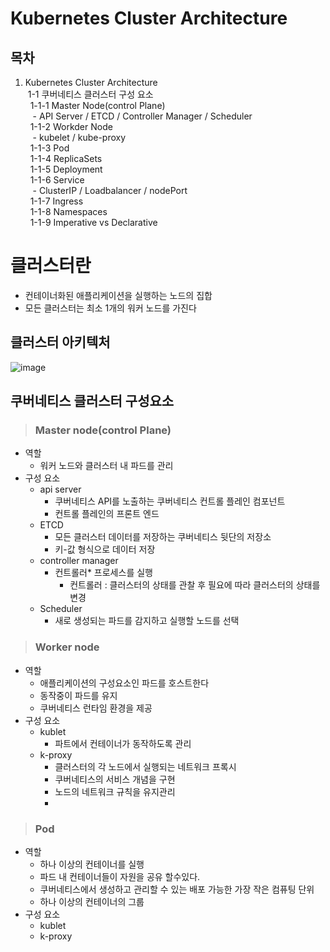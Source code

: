 # Kubernetes Cluster Architecture
## 목차
1. Kubernetes Cluster Architecture  
&nbsp;1-1 쿠버네티스 클러스터 구성 요소  
&nbsp;&nbsp;1-1-1 Master Node(control Plane)  
&nbsp;&nbsp;&nbsp;- API Server / ETCD / Controller Manager / Scheduler  
&nbsp;&nbsp;1-1-2 Workder Node  
&nbsp;&nbsp;&nbsp;- kubelet / kube-proxy  
&nbsp;&nbsp;1-1-3 Pod  
&nbsp;&nbsp;1-1-4 ReplicaSets  
&nbsp;&nbsp;1-1-5 Deployment  
&nbsp;&nbsp;1-1-6 Service  
&nbsp;&nbsp;&nbsp;- ClusterIP / Loadbalancer / nodePort  
&nbsp;&nbsp;1-1-7 Ingress  
&nbsp;&nbsp;1-1-8 Namespaces  
&nbsp;&nbsp;1-1-9 Imperative vs Declarative  


# 클러스터란
  - 컨테이너화된 애플리케이션을 실행하는 노드의 집합
  - 모든 클러스터는 최소 1개의 워커 노드를 가진다
## 클러스터 아키텍처
![image](https://github.com/JunPyo0117/CI-CD/assets/71053769/ebe3d9f7-7fff-4695-b952-533cfee44d38)

## 쿠버네티스 클러스터 구성요소

> ### Master node(control Plane)
- 역할
  - 워커 노드와 클러스터 내 파드를 관리
- 구성 요소   
  - api server
    - 쿠버네티스 API를 노출하는 쿠버네티스 컨트롤 플레인 컴포넌트
    - 컨트롤 플레인의 프론트 엔드
  - ETCD
    - 모든 클러스터 데이터를 저장하는 쿠버네티스 뒷단의 저장소
    - 키-값 형식으로 데이터 저장
  - controller manager
    - 컨트롤러* 프로세스를 실행
      - 컨트롤러 : 클러스터의 상태를 관찰 후 필요에 따라 클러스터의 상태를 변경
  - Scheduler
    - 새로 생성되는 파드를 감지하고 실행할 노드를 선택
  
> ### Worker node
- 역할
  - 애플리케이션의 구성요소인 파드를 호스트한다
  - 동작중이 파드를 유지
  - 쿠버네티스 런타임 환경을 제공
- 구성 요소   
  - kublet
    - 파트에서 컨테이너가 동작하도록 관리
  - k-proxy
    - 클러스터의 각 노드에서 실행되는 네트워크 프록시
    - 쿠버네티스의 서비스 개념을 구현
    - 노드의 네트워크 규칙을 유지관리
    - 

> ### Pod
- 역할
  - 하나 이상의 컨테이너를 실행
  - 파드 내 컨테이너들이 자원을 공유 할수있다.
  - 쿠버네티스에서 생성하고 관리할 수 있는 배포 가능한 가장 작은 컴퓨팅 단위
  - 하나 이상의 컨테이너의 그룹
- 구성 요소   
  - kublet
  - k-proxy
